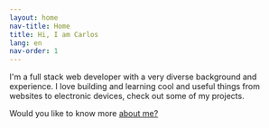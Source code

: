 ```yaml
---
layout: home
nav-title: Home
title: Hi, I am Carlos
lang: en
nav-order: 1
---
```


I'm a full stack web developer with a very diverse background and experience. I love building and learning cool and useful things from websites to electronic devices, check out some of my projects.

Would you like to know more [about me?](/en/about)
